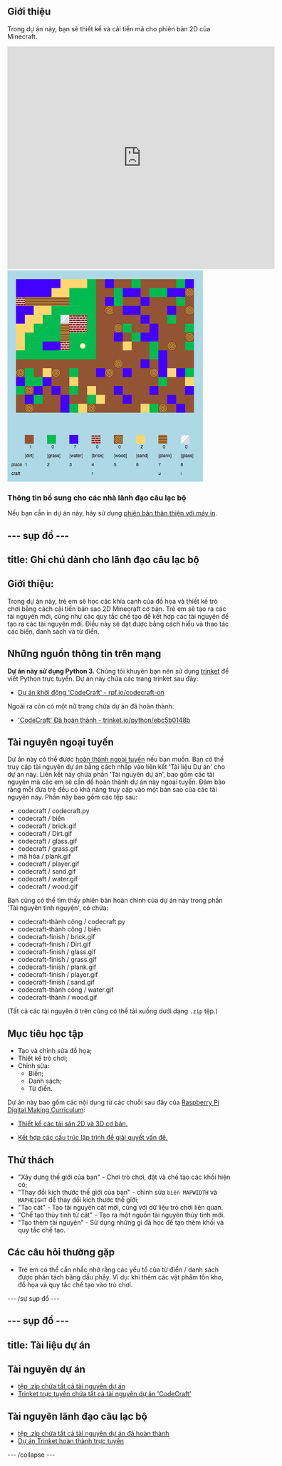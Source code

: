 ## Giới thiệu

Trong dự án này, bạn sẽ thiết kế và cải tiến mã cho phiên bản 2D của Minecraft.

<div class="trinket">
  <iframe src="https://trinket.io/embed/python/ebc5b0148b?outputOnly=true&start=result" width="600" height="500" frameborder="0" marginwidth="0" marginheight="0" allowfullscreen>
  </iframe>
  <img src="images/craft-finished.png">
</div>

### Thông tin bổ sung cho các nhà lãnh đạo câu lạc bộ

Nếu bạn cần in dự án này, hãy sử dụng [phiên bản thân thiện với máy in](https://projects.raspberrypi.org/en/projects/codecraft/print).

## \--- sụp đổ \---

## title: Ghi chú dành cho lãnh đạo câu lạc bộ

## Giới thiệu:

Trong dự án này, trẻ em sẽ học các khía cạnh của đồ họa và thiết kế trò chơi bằng cách cải tiến bản sao 2D Minecraft cơ bản. Trẻ em sẽ tạo ra các tài nguyên mới, cũng như các quy tắc chế tạo để kết hợp các tài nguyên để tạo ra các tài nguyên mới. Điều này sẽ đạt được bằng cách hiểu và thao tác các biến, danh sách và từ điển.

## Những nguồn thông tin trên mạng

**Dự án này sử dụng Python 3.** Chúng tôi khuyên bạn nên sử dụng [trinket](https://trinket.io/) để viết Python trực tuyến. Dự án này chứa các trang trinket sau đây:

+ [Dự án khởi động 'CodeCraft' - rpf.io/codecraft-on](http://rpf.io/codecraft-on)

Ngoài ra còn có một nữ trang chứa dự án đã hoàn thành:

+ ['CodeCraft' Đã hoàn thành - trinket.io/python/ebc5b0148b](https://trinket.io/python/ebc5b0148b)

## Tài nguyên ngoại tuyến

Dự án này có thể được [hoàn thành ngoại tuyến](https://www.codeclubprojects.org/en-GB/resources/python-working-offline/) nếu bạn muốn. Bạn có thể truy cập tài nguyên dự án bằng cách nhấp vào liên kết 'Tài liệu Dự án' cho dự án này. Liên kết này chứa phần 'Tài nguyên dự án', bao gồm các tài nguyên mà các em sẽ cần để hoàn thành dự án này ngoại tuyến. Đảm bảo rằng mỗi đứa trẻ đều có khả năng truy cập vào một bản sao của các tài nguyên này. Phần này bao gồm các tệp sau:

+ codecraft / codecraft.py
+ codecraft / biến
+ codecraft / brick.gif
+ codecraft / Dirt.gif
+ codecraft / glass.gif
+ codecraft / grass.gif
+ mã hóa / plank.gif
+ codecraft / player.gif
+ codecraft / sand.gif
+ codecraft / water.gif
+ codecraft / wood.gif

Bạn cũng có thể tìm thấy phiên bản hoàn chỉnh của dự án này trong phần 'Tài nguyên tình nguyện', có chứa:

+ codecraft-thành công / codecraft.py
+ codecraft-thành công / biến
+ codecraft-finish / brick.gif
+ codecraft-finish / Dirt.gif
+ codecraft-finish / glass.gif
+ codecraft-finish / grass.gif
+ codecraft-finish / plank.gif
+ codecraft-finish / player.gif
+ codecraft-finish / sand.gif
+ codecraft-thành công / water.gif
+ codecraft-thành / wood.gif

(Tất cả các tài nguyên ở trên cũng có thể tải xuống dưới dạng `.zip` tệp.)

## Mục tiêu học tập

+ Tạo và chỉnh sửa đồ họa;
+ Thiết kế trò chơi;
+ Chỉnh sửa: 
    + Biến;
    + Danh sách;
    + Từ điển.

Dự án này bao gồm các nội dung từ các chuỗi sau đây của [Raspberry Pi Digital Making Curriculum](http://rpf.io/curriculum):

+ [Thiết kế các tài sản 2D và 3D cơ bản.](https://www.raspberrypi.org/curriculum/design/creator)

+ [Kết hợp các cấu trúc lập trình để giải quyết vấn đề.](https://www.raspberrypi.org/curriculum/programming/builder)

## Thử thách

+ "Xây dựng thế giới của bạn" - Chơi trò chơi, đặt và chế tạo các khối hiện có;
+ "Thay đổi kích thước thế giới của bạn" - chỉnh sửa `biến MAPWIDTH` và `MAPHEIGHT` để thay đổi kích thước thế giới;
+ "Tạo cát" - Tạo tài nguyên cát mới, cùng với dữ liệu trò chơi liên quan.
+ "Chế tạo thủy tinh từ cát" - Tạo ra một nguồn tài nguyên thủy tinh mới.
+ "Tạo thêm tài nguyên" - Sử dụng những gì đã học để tạo thêm khối và quy tắc chế tạo.

## Các câu hỏi thường gặp

+ Trẻ em có thể cần nhắc nhở rằng các yếu tố của từ điển / danh sách được phân tách bằng dấu phẩy. Ví dụ: khi thêm các vật phẩm tồn kho, đồ họa và quy tắc chế tạo vào trò chơi.

\--- /sự sụp đổ \---

## \--- sụp đổ \---

## title: Tài liệu dự án

## Tài nguyên dự án

+ [tệp .zip chứa tất cả tài nguyên dự án](resources/codecraft-resources.zip)
+ [Trinket trực tuyến chứa tất cả tài nguyên dự án 'CodeCraft'](http://rpf.io/codecraft-on)

## Tài nguyên lãnh đạo câu lạc bộ

+ [tệp .zip chứa tất cả tài nguyên dự án đã hoàn thành](solutions/codecraft-solution.zip)
+ [Dự án Trinket hoàn thành trực tuyến](https://trinket.io/python/ebc5b0148b)

\--- /collapse \---